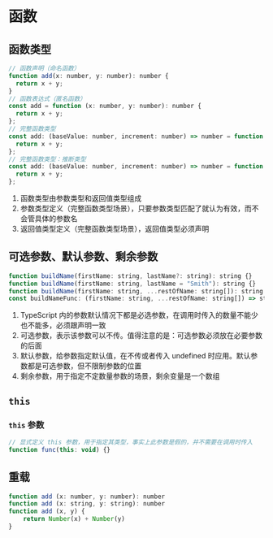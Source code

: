 # 函数

## 函数类型

```js
// 函数声明（命名函数）
function add(x: number, y: number): number {
  return x + y;
}
// 函数表达式（匿名函数）
const add = function (x: number, y: number): number {
  return x + y;
};
// 完整函数类型
const add: (baseValue: number, increment: number) => number = function (x: number, y: number): number {
  return x + y;
};
// 完整函数类型：推断类型
const add: (baseValue: number, increment: number) => number = function (x, y) {
  return x + y;
};
```

1. 函数类型由参数类型和返回值类型组成
2. 参数类型定义（完整函数类型场景），只要参数类型匹配了就认为有效，而不会管具体的参数名
3. 返回值类型定义（完整函数类型场景），返回值类型必须声明

## 可选参数、默认参数、剩余参数

```js
function buildName(firstName: string, lastName?: string): string {}
function buildName(firstName: string, lastName = "Smith"): string {}
function buildName(firstName: string, ...restOfName: string[]): string {}
const buildNameFunc: (firstName: string, ...restOfName: string[]) => string = buildName;
```

1. TypeScript 内的参数默认情况下都是必选参数，在调用时传入的数量不能少也不能多，必须跟声明一致
2. 可选参数，表示该参数可以不传。值得注意的是：可选参数必须放在必要参数的后面
3. 默认参数，给参数指定默认值，在不传或者传入 undefined 时应用。默认参数都是可选参数，但不限制参数的位置
4. 剩余参数，用于指定不定数量参数的场景，剩余变量是一个数组

## `this`

### `this` 参数

```js
// 显式定义 this 参数，用于指定其类型，事实上此参数是假的，并不需要在调用时传入
function func(this: void) {}
```

## 重载

```js
function add (x: number, y: number): number
function add (x: string, y: string): number
function add (x, y) {
    return Number(x) + Number(y)
}
```
